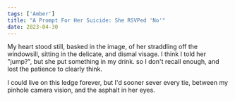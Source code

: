 ```yaml
---
tags: ['Amber']
title: "A Prompt For Her Suicide: She RSVPed 'No'"
date: 2023-04-30
---
```


My heart stood still, basked in the image,
of her straddling off the windowsill,
sitting in the delicate, and dismal visage.
I think I told her "jump?", but she put something in my drink.
so I don't recall enough,
and lost the patience to clearly think.

I could live on this ledge forever,
but I'd sooner sever every tie,
between my pinhole camera vision,
and the asphalt in her eyes.